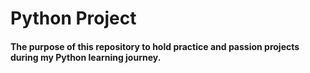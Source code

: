 # Python Project

#### The purpose of this repository to hold practice and passion projects during my Python learning journey.
